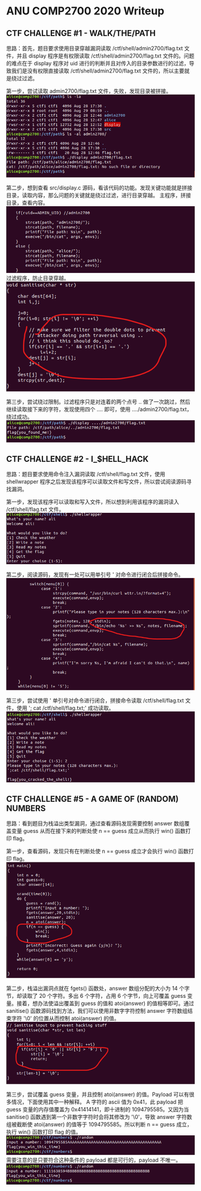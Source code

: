 # ANU COMP2700 2020 Writeup

## CTF CHALLENGE #1 - WALK/THE/PATH

思路：首先，题目要求使用目录穿越漏洞读取 /ctf/shell/admin2700/flag.txt 文件，并且 display 程序是有权限读取 /ctf/shell/admin2700/flag.txt 文件的。问题的难点在于 display 程序对 uid 进行的判断并且对传入的目录参数进行的过滤，导致我们是没有权限直接读取 /ctf/shell/admin2700/flag.txt 文件的，所以主要就是绕过过滤。

第一步，尝试读取 admin2700/flag.txt 文件，失败，发现目录被拼接。
![](imgs/1.1.png)

第二步，想到查看 src/display.c 源码，看该代码的功能。发现关键功能就是拼接目录，读取内容，那么问题的关键就是绕过过滤，进行目录穿越。
主程序，拼接目录，查看内容。
![](imgs/1.2.png)
过滤程序，防止目录穿越。
![](imgs/1.3.png)

第三步，尝试绕过限制。过滤程序只是对连着的两个点号 .. 做了一次跳过，然后继续读取接下来的字符，发现使用四个 .... 即可，使用 ..../admin2700/flag.txt，绕过成功。
![](imgs/1.4.png)

## CTF CHALLENGE #2 - I_$HELL_HACK

思路：题目要求使用命令注入漏洞读取 /ctf/shell/flag.txt 文件，使用 shellwrapper 程序之后发现该程序可以读取文件和写文件，所以尝试阅读源码寻找漏洞。

第一步，发现该程序可以读取和写入文件，所以想到利用该程序的漏洞读入 /ctf/shell/flag.txt 文件。
![](imgs/2.1.png)

第二步，阅读源码，发现有一处可以用单引号 ' 对命令进行闭合后拼接命令。
![](imgs/2.2.png)

第三步，尝试使用 ' 单引号对命令进行闭合，拼接命令读取 /ctf/shell/flag.txt 文件，使用 '; cat /ctf/shell/flag.txt;' 成功读取。
![](imgs/2.3.png)

## CTF CHALLENGE #5 - A GAME OF (RANDOM) NUMBERS

思路：看到题目为栈溢出类型漏洞，通过查看源码发现需要控制 answer 数组覆盖变量 guess 从而在接下来的判断处使 n == guess 成立从而执行 win() 函数打印 flag。

第一步，查看源码，发现只有在判断处使 n == guess 成立才会执行 win() 函数打印 flag。
![](imgs/5.1.png)

第二步，栈溢出漏洞点就在 fgets() 函数处，answer 数组分配的大小为 14 个字节，却读取了 20 个字符。多出 6 个字符，占用 6 个字节，向上可覆盖 guess 变量。接着，想办法使溢出覆盖到 guess 的值和 atoi(answer) 的值相等即可。通过 sanitise() 函数源码找到方法，我们可以使用非数字字符控制 answer 字符数组结束字符 '\0' 的位置从而控制 atoi(answer) 的值。
![](imgs/5.2.png)

第三步，尝试覆盖 guess 变量，并且控制 atoi(answer) 的值。Payload 可以有很多情况，下面使用其中一种解释。
A 字符的 ascii 值为 0x41，此 payload 把 guess 变量的内存值覆盖为 0x41414141，即十进制的 1094795585。又因为当 sanitise() 函数遇到第一个非数字字符时会将其修改为 '\0'，导致 answer 字符数组被截断使 atoi(answer) 的值等于 1094795585。所以判断 n == guess 成立，执行 win() 函数打印 flag 的值。
![](imgs/5.3.png)
需要注意的是只要符合这种条件的 payload 都是可行的，payload 不唯一。
![](imgs/5.4.png)
